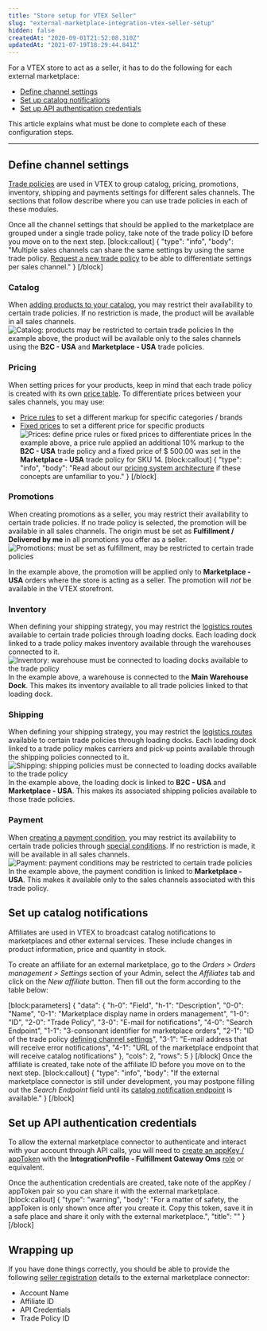```yaml
---
title: "Store setup for VTEX Seller"
slug: "external-marketplace-integration-vtex-seller-setup"
hidden: false
createdAt: "2020-09-01T21:52:08.310Z"
updatedAt: "2021-07-19T18:29:44.841Z"
---
```


For a VTEX store to act as a seller, it has to do the following for each external marketplace:

- [Define channel settings](#define-channel-settings)
- [Set up catalog notifications](#set-up-catalog-notifications)
- [Set up API authentication credentials](#set-up-api-authentication-credentials)

This article explains what must be done to complete each of these configuration steps.

---

## Define channel settings

[Trade policies](https://help.vtex.com/en/tutorial/creating-a-trade-policy--563tbcL0TYKEKeOY4IAgAE) are used in VTEX to group catalog, pricing, promotions, inventory, shipping and payments settings for different sales channels. The sections that follow describe where you can use trade policies in each of these modules.

Once all the channel settings that should be applied to the marketplace are grouped under a single trade policy, take note of the trade policy ID before you move on to the next step.
[block:callout]
{
"type": "info",
"body": "Multiple sales channels can share the same settings by using the same trade policy. [Request a new trade policy](https://help.vtex.com/en/faq/how-to-configure-a-new-trade-policy--frequentlyAskedQuestions_700) to be able to differentiate settings per sales channel."
}
[/block]

### Catalog

When [adding products to your catalog](https://help.vtex.com/en/tracks/catalog-101--5AF0XfnjfWeopIFBgs3LIQ/1ROhz3Y7mfSMmCO1I1GxEL), you may restrict their availability to certain trade policies. If no restriction is made, the product will be available in all sales channels.
![Catalog: products may be restricted to certain trade policies](https://cdn.jsdelivr.net/gh/vtexdocs/dev-portal-content@main/images/external-marketplace-integration-vtex-seller-setup-0.png)
In the example above, the product will be available only to the sales channels using the **B2C - USA** and **Marketplace - USA** trade policies.

### Pricing

When setting prices for your products, keep in mind that each trade policy is created with its own [price table](https://help.vtex.com/en/tracks/prices-101--6f8pwCns3PJHqMvQSugNfP/1wAm5m3IUfIj6maBdaRJt8). To differentiate prices between your sales channels, you may use:

- [Price rules](https://help.vtex.com/tracks/prices-101--6f8pwCns3PJHqMvQSugNfP/2rBirbpB7wLnei4dQ9KGMW) to set a different markup for specific categories / brands
- [Fixed prices](https://help.vtex.com/tracks/prices-101--6f8pwCns3PJHqMvQSugNfP/3HxF2u5VwidqnUGnFoKdDy) to set a different price for specific products
  ![Prices: define price rules or fixed prices to differentiate prices](https://cdn.jsdelivr.net/gh/vtexdocs/dev-portal-content@main/images/external-marketplace-integration-vtex-seller-setup-1.png)
  In the example above, a price rule applied an additional 10% markup to the **B2C - USA** trade policy and a fixed price of $ 500.00 was set in the **Marketplace - USA** trade policy for SKU 14.
[block:callout]
{
  "type": "info",
  "body": "Read about our [pricing system architecture](https://help.vtex.com/tracks/prices-101--6f8pwCns3PJHqMvQSugNfP/7GptzvlPDVM11ojEjywIQx) if these concepts are unfamiliar to you."
}
[/block]

### Promotions

When creating promotions as a seller, you may restrict their availability to certain trade policies. If no trade policy is selected, the promotion will be available in all sales channels. The origin must be set as **Fulfillment / Delivered by me** in all promotions you offer as a seller.
![Promotions: must be set as fulfillment, may be restricted to certain trade policies](https://cdn.jsdelivr.net/gh/vtexdocs/dev-portal-content@main/images/external-marketplace-integration-vtex-seller-setup-2.png)

In the example above, the promotion will be applied only to **Marketplace - USA** orders where the store is acting as a seller. The promotion will *not* be available in the VTEX storefront.

### Inventory

When defining your shipping strategy, you may restrict the [logistics routes](https://help.vtex.com/en/tracks/logistics-101--13TFDwDttPl9ki9OXQhyjx/1xo0jmMDcnAUU5ZOavdQ7M) available to certain trade policies through loading docks. Each loading dock linked to a trade policy makes inventory available through the warehouses connected to it.
![Inventory: warehouse must be connected to loading docks available to the trade policy](https://cdn.jsdelivr.net/gh/vtexdocs/dev-portal-content@main/images/external-marketplace-integration-vtex-seller-setup-3.png)
In the example above, a warehouse is connected to the **Main Warehouse Dock**. This makes its inventory available to all trade policies linked to that loading dock.

### Shipping

When defining your shipping strategy, you may restrict the [logistics routes](https://help.vtex.com/en/tracks/logistics-101--13TFDwDttPl9ki9OXQhyjx/1xo0jmMDcnAUU5ZOavdQ7M) available to certain trade policies through loading docks. Each loading dock linked to a trade policy makes carriers and pick-up points available through the shipping policies connected to it.
![Shipping: shipping policies must be connected to loading docks available to the trade policy](https://cdn.jsdelivr.net/gh/vtexdocs/dev-portal-content@main/images/external-marketplace-integration-vtex-seller-setup-4.png)
In the example above, the loading dock is linked to **B2C - USA** and **Marketplace - USA**. This makes its associated shipping policies available to those trade policies.

### Payment

When [creating a payment condition](https://help.vtex.com/en/tracks/payments--6GAS7ZzGAm7AGoEAwDbwJG/6bzGxlz4inf8sKmvZ1c7i3), you may restrict its availability to certain trade policies through [special conditions](https://help.vtex.com/en/tutorial/special-conditions--tutorials_456). If no restriction is made, it will be available in all sales channels.
![Payment: payment conditions may be restricted to certain trade policies](https://cdn.jsdelivr.net/gh/vtexdocs/dev-portal-content@main/images/external-marketplace-integration-vtex-seller-setup-5.png)
In the example above, the payment condition is linked to **Marketplace - USA**. This makes it available only to the sales channels associated with this trade policy.

## Set up catalog notifications

Affiliates are used in VTEX to broadcast catalog notifications to marketplaces and other external services. These include changes in product information, price and quantity in stock.

To create an affiliate for an external marketplace, go to the *Orders > Orders management > Settings* section of your Admin, select the *Affiliates* tab and click on the *New affiliate* button. Then fill out the form according to the table below:

[block:parameters]
{
  "data": {
    "h-0": "Field",
    "h-1": "Description",
    "0-0": "Name",
    "0-1": "Marketplace display name in orders management",
    "1-0": "ID",
    "2-0": "Trade Policy",
    "3-0": "E-mail for notifications",
    "4-0": "Search Endpoint",
    "1-1": "3-consonant identifier for marketplace orders",
    "2-1": "ID of the trade policy [defining channel settings](#define-channel-settings)",
    "3-1": "E-mail address that will receive error notifications",
    "4-1": "URL of the marketplace endpoint that will receive catalog notifications"
  },
  "cols": 2,
  "rows": 5
}
[/block]
Once the affiliate is created, take note of the affiliate ID before you move on to the next step.
[block:callout]
{
"type": "info",
"body": "If the external marketplace connector is still under development, you may postpone filling out the *Search Endpoint* field until its [catalog notification endpoint](#) is available."
}
[/block]

## Set up API authentication credentials

To allow the external marketplace connector to authenticate and interact  with your account through API calls, you will need to [create an appKey / appToken](https://developers.vtex.com/docs/guides/getting-started-authentication#creating-the-appkey-and-apptoken) with the **IntegrationProfile - Fulfillment Gateway Oms** [role](https://help.vtex.com/en/tutorial/access-profiles--7HKK5Uau2H6wxE1rH5oRbc#integrationprofile-fulfillment-gateway-oms) or equivalent.

Once the authentication credentials are created, take note of the appKey / appToken pair so you can share it with the external marketplace.
[block:callout]
{
"type": "warning",
"body": "For a matter of safety, the appToken is only shown once after you create it. Copy this token, save it in a safe place and share it only with the external marketplace.",
"title": ""
}
[/block]

## Wrapping up

If you have done things correctly, you should be able to provide the following [seller registration](https://developers.vtex.com/docs/external-marketplace-integration-connector#seller-registration) details to the external marketplace connector:

- Account Name
- Affiliate ID
- API Credentials
- Trade Policy ID
